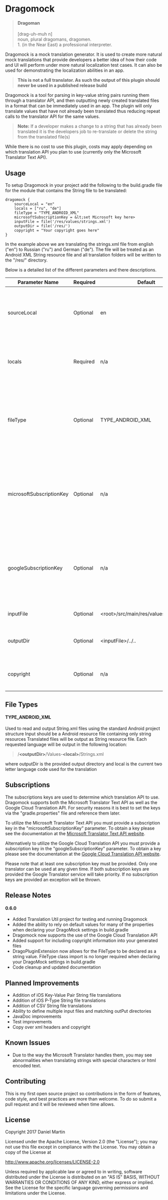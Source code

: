 # Dragomock

> #### Dragoman
> \[drag-uh-muh n]  
> noun, plural dragomans, dragomen.  
> 1\. (in the Near East) a professional interpreter.  

Dragomock is a mock translation generator. It is used to create more natural mock translations that provide 
developers a better idea of how their code and UI will perform under more natural localization test cases. It can 
also be used for demonstrating the localization abilities in an app.

> **This is not a full translator. As such the output of this plugin should never be used in a published release 
build**

Dragomock is a tool for parsing in key-value string pairs running them through a translator API, and then outputting 
newly created translated files in a format that can be immediately used in an app. The plugin will only translate 
values that have not already been translated thus reducing repeat calls to the translator API for the same values.
>**Note:** If a developer makes a change to a string that has already been translated it is the developers job to 
re-translate or delete the string from the translated file(s)

While there is no cost to use this plugin, costs may apply depending on which translation API you plan to use 
(currently only the Microsoft Translator Text API).

## Usage
To setup Dragomock in your project add the following to the build.gradle file for the module that contains the String
 file to be translated:
~~~
dragomock {
    sourceLocal = "en"
    locals = ["ru", "de"]
    fileType = "TYPE_ANDROID_XML"
    microsoftSubscriptionKey = &lt;set Microsoft key here>
    inputFile = file('/res/values/strings.xml')
    outputDir = file('/res/')
    copyright = "Your copyright goes here"
}
~~~

In the example above we are translating the strings.xml file from english ("en") to Russian ("ru") and German ("de").
 The file will be treated as an Android XML String resource file and all translation folders will be written to the
 "/res/" directory.

Below is a detailed list of the different parameters and there descriptions.

|Parameter Name|Required|Default|Details|
|--|--|--|--|
|sourceLocal|Optional|en|The two letter language code for the original language of the source file|
|locals|Required|n/a|String array of the two letter language codes that you want translated|
|fileType|Optional|TYPE_ANDROID_XML|Enum or string equivalent defining the values. See the [File Types](#file-types) section below for further details|
|microsoftSubscriptionKey|Optional|n/a|The Microsoft Subscription key used to access the Microsoft Translation API. See the [Subscriptions](#subscriptions) section for further details.|
|googleSubscriptionKey|Optional|n/a|The Google Subscription key used to access the Google Cloud Translation API. See the [Subscriptions](#subscriptions) section for further details.|
|inputFile|Optional|&lt;root>/src/main/res/values/strings.xml|The source file that will be translated|
|outputDir|Optional|&lt;inputFile>/../..|The directory file in which the translated file(s) will be written to|
|copyright|Optional|n/a|Copyright text that will be added to all output files.|

## File Types

#### TYPE_ANDROID_XML

Used to read and output String.xml files using the standard Android project structure
Input should be a Android resource file containing only string resources
Translated files will be output as String resource file. Each requested language will be output in the following 
location:
> /**&lt;outputDir>**/Values-**&lt;local>**/Strings.xml

where outputDir is the provided output directory and local is the current two letter language code used for the 
translation

## Subscriptions

The subscriptions keys are used to determine which translation API to use. Dragomock  supports both the
Microsoft Translator Text API as well as the Google Cloud Translation API. For
security reasons it is best to set the keys via the "gradle.properties" file and reference them later.

To utilize the Microsoft Translator Text API you must provide a subscription key in the "microsoftSubscriptionKey" 
parameter. To obtain a key please see the documentation at the 
[Microsoft Translator Text API website](https://azure.microsoft.com/en-us/services/cognitive-services/translator-text-api/).

Alternatively to utilize the Google Cloud Translation API you must provide a subscription key in the "googleSubscriptionKey"
parameter. To obtain a key please see the documentation at the
[Google Cloud Translation API website](https://cloud.google.com/translate/).

Please note that at least one subscription key must be provided. Only one translator can be used at any given time.
If both subscription keys are provided the Google Translator service will take priority. If no subscription keys are provided an exception will be thrown.

## Release Notes

#### 0.6.0
 - Added Translation Util project for testing and running Dragomock
 - Added the ability to rely on default values for many of the properties when declaring your DragoMock settings in build.gradle
 - Dragomock now supports the use of the Google Cloud Translation API
 - Added support for including copyright information into your generated files
 - DragoPluginExtension now allows for the FileType to be declared as a string value. FileType class import is no longer required when declaring your DragoMock settings in build.gradle
 - Code cleanup and updated documentation


## Planned Improvements

 - Addition of iOS Key-Value Pair String file translations
 - Addition of iOS P-Type String file translations
 - Addition of CSV String file translations
 - Ability to define multiple input files and matching outPut directories
 - JavaDoc improvements
 - Test improvements
 - Copy over xml headers and copyright
 
## Known Issues
 - Due to the way the Microsoft Translator handles them, you may see abnormalities when translating strings with 
 special characters or html encoded text.

## Contributing
This is my first open source project so contributions in the form of features, code style, and best practices are 
more than welcome. To do so submit a pull request and it will be reviewed when time allows.

## License
Copyright 2017 Daniel Martin

Licensed under the Apache License, Version 2.0 (the "License");
you may not use this file except in compliance with the License.
You may obtain a copy of the License at

   http://www.apache.org/licenses/LICENSE-2.0

Unless required by applicable law or agreed to in writing, software
distributed under the License is distributed on an "AS IS" BASIS,
WITHOUT WARRANTIES OR CONDITIONS OF ANY KIND, either express or implied.
See the License for the specific language governing permissions and
limitations under the License.